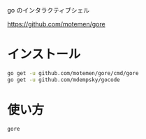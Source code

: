 go のインタラクティブシェル

https://github.com/motemen/gore

# インストール

```bash
go get -u github.com/motemen/gore/cmd/gore
go get -u github.com/mdempsky/gocode
```

# 使い方

```bash
gore
```

